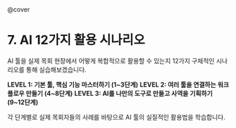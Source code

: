 @cover

# 7. AI 12가지 활용 시나리오

AI 툴을 실제 목회 현장에서 어떻게 복합적으로 활용할 수 있는지 12가지 구체적인 시나리오를 통해 실습해보겠습니다.

**LEVEL 1: 기본 툴, 핵심 기능 마스터하기 (1~3단계)**
**LEVEL 2: 여러 툴을 연결하는 워크플로우 만들기 (4~8단계)**
**LEVEL 3: AI를 나만의 도구로 만들고 사역을 기획하기 (9~12단계)**

각 단계별로 실제 목회자들의 사례를 바탕으로 AI 툴의 실질적인 활용법을 학습합니다.
